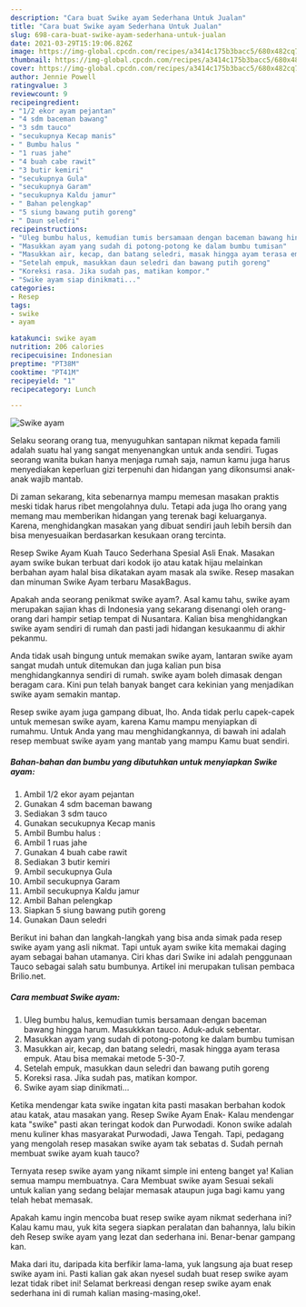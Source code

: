```yaml
---
description: "Cara buat Swike ayam Sederhana Untuk Jualan"
title: "Cara buat Swike ayam Sederhana Untuk Jualan"
slug: 698-cara-buat-swike-ayam-sederhana-untuk-jualan
date: 2021-03-29T15:19:06.826Z
image: https://img-global.cpcdn.com/recipes/a3414c175b3bacc5/680x482cq70/swike-ayam-foto-resep-utama.jpg
thumbnail: https://img-global.cpcdn.com/recipes/a3414c175b3bacc5/680x482cq70/swike-ayam-foto-resep-utama.jpg
cover: https://img-global.cpcdn.com/recipes/a3414c175b3bacc5/680x482cq70/swike-ayam-foto-resep-utama.jpg
author: Jennie Powell
ratingvalue: 3
reviewcount: 9
recipeingredient:
- "1/2 ekor ayam pejantan"
- "4 sdm baceman bawang"
- "3 sdm tauco"
- "secukupnya Kecap manis"
- " Bumbu halus "
- "1 ruas jahe"
- "4 buah cabe rawit"
- "3 butir kemiri"
- "secukupnya Gula"
- "secukupnya Garam"
- "secukupnya Kaldu jamur"
- " Bahan pelengkap"
- "5 siung bawang putih goreng"
- " Daun seledri"
recipeinstructions:
- "Uleg bumbu halus, kemudian tumis bersamaan dengan baceman bawang hingga harum. Masukkkan tauco. Aduk-aduk sebentar."
- "Masukkan ayam yang sudah di potong-potong ke dalam bumbu tumisan"
- "Masukkan air, kecap, dan batang seledri, masak hingga ayam terasa empuk. Atau bisa memakai metode 5-30-7."
- "Setelah empuk, masukkan daun seledri dan bawang putih goreng"
- "Koreksi rasa. Jika sudah pas, matikan kompor."
- "Swike ayam siap dinikmati..."
categories:
- Resep
tags:
- swike
- ayam

katakunci: swike ayam 
nutrition: 206 calories
recipecuisine: Indonesian
preptime: "PT38M"
cooktime: "PT41M"
recipeyield: "1"
recipecategory: Lunch

---
```



![Swike ayam](https://img-global.cpcdn.com/recipes/a3414c175b3bacc5/680x482cq70/swike-ayam-foto-resep-utama.jpg)

Selaku seorang orang tua, menyuguhkan santapan nikmat kepada famili adalah suatu hal yang sangat menyenangkan untuk anda sendiri. Tugas seorang  wanita bukan hanya menjaga rumah saja, namun kamu juga harus menyediakan keperluan gizi terpenuhi dan hidangan yang dikonsumsi anak-anak wajib mantab.

Di zaman  sekarang, kita sebenarnya mampu memesan masakan praktis meski tidak harus ribet mengolahnya dulu. Tetapi ada juga lho orang yang memang mau memberikan hidangan yang terenak bagi keluarganya. Karena, menghidangkan masakan yang dibuat sendiri jauh lebih bersih dan bisa menyesuaikan berdasarkan kesukaan orang tercinta. 

Resep Swike Ayam Kuah Tauco Sederhana Spesial Asli Enak. Masakan ayam swike bukan terbuat dari kodok ijo atau katak hijau melainkan berbahan ayam halal bisa dikatakan ayam masak ala swike. Resep masakan dan minuman Swike Ayam terbaru MasakBagus.

Apakah anda seorang penikmat swike ayam?. Asal kamu tahu, swike ayam merupakan sajian khas di Indonesia yang sekarang disenangi oleh orang-orang dari hampir setiap tempat di Nusantara. Kalian bisa menghidangkan swike ayam sendiri di rumah dan pasti jadi hidangan kesukaanmu di akhir pekanmu.

Anda tidak usah bingung untuk memakan swike ayam, lantaran swike ayam sangat mudah untuk ditemukan dan juga kalian pun bisa menghidangkannya sendiri di rumah. swike ayam boleh dimasak dengan beragam cara. Kini pun telah banyak banget cara kekinian yang menjadikan swike ayam semakin mantap.

Resep swike ayam juga gampang dibuat, lho. Anda tidak perlu capek-capek untuk memesan swike ayam, karena Kamu mampu menyiapkan di rumahmu. Untuk Anda yang mau menghidangkannya, di bawah ini adalah resep membuat swike ayam yang mantab yang mampu Kamu buat sendiri.

<!--inarticleads1-->

##### Bahan-bahan dan bumbu yang dibutuhkan untuk menyiapkan Swike ayam:

1. Ambil 1/2 ekor ayam pejantan
1. Gunakan 4 sdm baceman bawang
1. Sediakan 3 sdm tauco
1. Gunakan secukupnya Kecap manis
1. Ambil  Bumbu halus :
1. Ambil 1 ruas jahe
1. Gunakan 4 buah cabe rawit
1. Sediakan 3 butir kemiri
1. Ambil secukupnya Gula
1. Ambil secukupnya Garam
1. Ambil secukupnya Kaldu jamur
1. Ambil  Bahan pelengkap
1. Siapkan 5 siung bawang putih goreng
1. Gunakan  Daun seledri


Berikut ini bahan dan langkah-langkah yang bisa anda simak pada resep swike ayam yang asli nikmat. Tapi untuk ayam swike kita memakai daging ayam sebagai bahan utamanya. Ciri khas dari Swike ini adalah penggunaan Tauco sebagai salah satu bumbunya. Artikel ini merupakan tulisan pembaca Brilio.net. 

<!--inarticleads2-->

##### Cara membuat Swike ayam:

1. Uleg bumbu halus, kemudian tumis bersamaan dengan baceman bawang hingga harum. Masukkkan tauco. Aduk-aduk sebentar.
1. Masukkan ayam yang sudah di potong-potong ke dalam bumbu tumisan
1. Masukkan air, kecap, dan batang seledri, masak hingga ayam terasa empuk. Atau bisa memakai metode 5-30-7.
1. Setelah empuk, masukkan daun seledri dan bawang putih goreng
1. Koreksi rasa. Jika sudah pas, matikan kompor.
1. Swike ayam siap dinikmati...


Ketika mendengar kata swike ingatan kita pasti masakan berbahan kodok atau katak, atau masakan yang. Resep Swike Ayam Enak- Kalau mendengar kata &#34;swike&#34; pasti akan teringat kodok dan Purwodadi. Konon swike adalah menu kuliner khas masyarakat Purwodadi, Jawa Tengah. Tapi, pedagang yang mengolah resep masakan swike ayam tak sebatas d. Sudah pernah membuat swike ayam kuah tauco? 

Ternyata resep swike ayam yang nikamt simple ini enteng banget ya! Kalian semua mampu membuatnya. Cara Membuat swike ayam Sesuai sekali untuk kalian yang sedang belajar memasak ataupun juga bagi kamu yang telah hebat memasak.

Apakah kamu ingin mencoba buat resep swike ayam nikmat sederhana ini? Kalau kamu mau, yuk kita segera siapkan peralatan dan bahannya, lalu bikin deh Resep swike ayam yang lezat dan sederhana ini. Benar-benar gampang kan. 

Maka dari itu, daripada kita berfikir lama-lama, yuk langsung aja buat resep swike ayam ini. Pasti kalian gak akan nyesel sudah buat resep swike ayam lezat tidak ribet ini! Selamat berkreasi dengan resep swike ayam enak sederhana ini di rumah kalian masing-masing,oke!.

